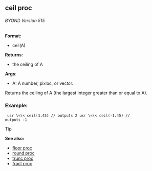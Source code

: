 ## ceil proc 
###### BYOND Version 515

**Format:**
+   ceil(A)
<!-- -->
**Returns:**
+   the ceiling of A
<!-- -->
**Args:**
+   A: A number, pixloc, or vector.


Returns the ceiling of A (the largest integer greater than or
equal to A).
### Example:

```
 usr \<\< ceil(1.45) // outputs 2 usr \<\< ceil(-1.45) //
outputs -1 
```


> [!TIP] 
> **See also:**
> +   [floor proc](/ref/proc/floor.md) 
> +   [round proc](/ref/proc/round.md) 
> +   [trunc proc](/ref/proc/trunc.md) 
> +   [fract proc](/ref/proc/fract.md) <!-- -->